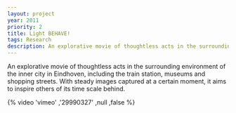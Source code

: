 ```yaml
---
layout: project
year: 2011
priority: 2
title: Light BEHAVE!
tags: Research
description: An explorative movie of thoughtless acts in the surrounding environment of the inner city in Eindhoven, including the train station, museums and shopping streets. With steady images captured at a certain moment, it aims to inspire others of its time scale behind.
---
```


An explorative movie of thoughtless acts in the surrounding environment of the inner city in Eindhoven, including the train station, museums and shopping streets. With steady images captured at a certain moment, it aims to inspire others of its time scale behind.

{% video 'vimeo' ,'29990327' ,null ,false %}
